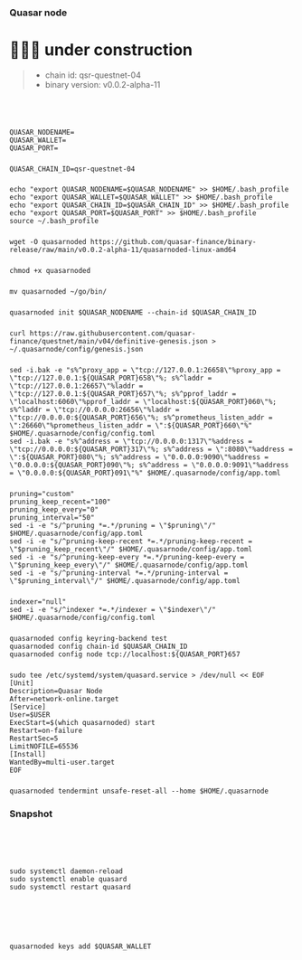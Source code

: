 ### Quasar node
# 🚧🚧🚧 under construction

> - chain id: qsr-questnet-04    
> - binary version: v0.0.2-alpha-11



###
```

```


###
```

```


###
```
QUASAR_NODENAME=
QUASAR_WALLET=
QUASAR_PORT=
```


###
```
QUASAR_CHAIN_ID=qsr-questnet-04
```


###
```
echo "export QUASAR_NODENAME=$QUASAR_NODENAME" >> $HOME/.bash_profile
echo "export QUASAR_WALLET=$QUASAR_WALLET" >> $HOME/.bash_profile
echo "export QUASAR_CHAIN_ID=$QUASAR_CHAIN_ID" >> $HOME/.bash_profile
echo "export QUASAR_PORT=$QUASAR_PORT" >> $HOME/.bash_profile
source ~/.bash_profile
```


###
```
wget -O quasarnoded https://github.com/quasar-finance/binary-release/raw/main/v0.0.2-alpha-11/quasarnoded-linux-amd64
```


###
```
chmod +x quasarnoded
```


###
```
mv quasarnoded ~/go/bin/
```


###
```
quasarnoded init $QUASAR_NODENAME --chain-id $QUASAR_CHAIN_ID
```


###
```
curl https://raw.githubusercontent.com/quasar-finance/questnet/main/v04/definitive-genesis.json > ~/.quasarnode/config/genesis.json
```


###
```
sed -i.bak -e "s%^proxy_app = \"tcp://127.0.0.1:26658\"%proxy_app = \"tcp://127.0.0.1:${QUASAR_PORT}658\"%; s%^laddr = \"tcp://127.0.0.1:26657\"%laddr = \"tcp://127.0.0.1:${QUASAR_PORT}657\"%; s%^pprof_laddr = \"localhost:6060\"%pprof_laddr = \"localhost:${QUASAR_PORT}060\"%; s%^laddr = \"tcp://0.0.0.0:26656\"%laddr = \"tcp://0.0.0.0:${QUASAR_PORT}656\"%; s%^prometheus_listen_addr = \":26660\"%prometheus_listen_addr = \":${QUASAR_PORT}660\"%" $HOME/.quasarnode/config/config.toml
sed -i.bak -e "s%^address = \"tcp://0.0.0.0:1317\"%address = \"tcp://0.0.0.0:${QUASAR_PORT}317\"%; s%^address = \":8080\"%address = \":${QUASAR_PORT}080\"%; s%^address = \"0.0.0.0:9090\"%address = \"0.0.0.0:${QUASAR_PORT}090\"%; s%^address = \"0.0.0.0:9091\"%address = \"0.0.0.0:${QUASAR_PORT}091\"%" $HOME/.quasarnode/config/app.toml
```


###
```
pruning="custom"
pruning_keep_recent="100"
pruning_keep_every="0"
pruning_interval="50"
sed -i -e "s/^pruning *=.*/pruning = \"$pruning\"/" $HOME/.quasarnode/config/app.toml
sed -i -e "s/^pruning-keep-recent *=.*/pruning-keep-recent = \"$pruning_keep_recent\"/" $HOME/.quasarnode/config/app.toml
sed -i -e "s/^pruning-keep-every *=.*/pruning-keep-every = \"$pruning_keep_every\"/" $HOME/.quasarnode/config/app.toml
sed -i -e "s/^pruning-interval *=.*/pruning-interval = \"$pruning_interval\"/" $HOME/.quasarnode/config/app.toml
```


###
```
indexer="null"
sed -i -e "s/^indexer *=.*/indexer = \"$indexer\"/" $HOME/.quasarnode/config/config.toml
```


###
```
quasarnoded config keyring-backend test
quasarnoded config chain-id $QUASAR_CHAIN_ID
quasarnoded config node tcp://localhost:${QUASAR_PORT}657
```


###
```
sudo tee /etc/systemd/system/quasard.service > /dev/null << EOF
[Unit]
Description=Quasar Node
After=network-online.target
[Service]
User=$USER
ExecStart=$(which quasarnoded) start
Restart=on-failure
RestartSec=5
LimitNOFILE=65536
[Install]
WantedBy=multi-user.target
EOF
```


###
```
quasarnoded tendermint unsafe-reset-all --home $HOME/.quasarnode
```


### Snapshot
```

```


###
```

```


###
```

```


###
```
sudo systemctl daemon-reload
sudo systemctl enable quasard
sudo systemctl restart quasard
```


###
```

```


###
```

```


###
```

```

###
```
quasarnoded keys add $QUASAR_WALLET
```

###
```

```

###
```

```

###
```

```

###
```

```

###
```

```
